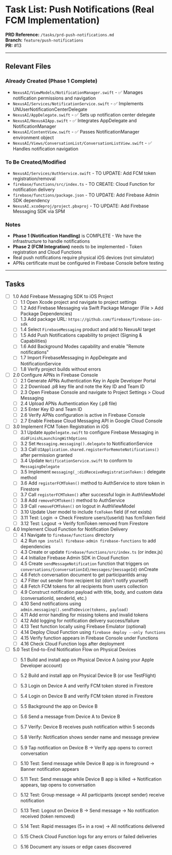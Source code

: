 # Task List: Push Notifications (Real FCM Implementation)

**PRD Reference:** `/tasks/prd-push-notifications.md`  
**Branch:** `feature/push-notifications`  
**PR:** #13

---

## Relevant Files

### Already Created (Phase 1 Complete)
- `NexusAI/ViewModels/NotificationManager.swift` - ✅ Manages notification permissions and navigation
- `NexusAI/Services/NotificationService.swift` - ✅ Implements UNUserNotificationCenterDelegate
- `NexusAI/AppDelegate.swift` - ✅ Sets up notification center delegate
- `NexusAI/NexusAIApp.swift` - ✅ Integrates AppDelegate and NotificationManager
- `NexusAI/ContentView.swift` - ✅ Passes NotificationManager environment object
- `NexusAI/Views/ConversationList/ConversationListView.swift` - ✅ Handles notification navigation

### To Be Created/Modified
- `NexusAI/Services/AuthService.swift` - TO UPDATE: Add FCM token registration/removal
- `firebase/functions/src/index.ts` - TO CREATE: Cloud Function for notification delivery
- `firebase/functions/package.json` - TO UPDATE: Add Firebase Admin SDK dependency
- `NexusAI.xcodeproj/project.pbxproj` - TO UPDATE: Add Firebase Messaging SDK via SPM

### Notes

- **Phase 1 (Notification Handling)** is COMPLETE - We have the infrastructure to handle notifications
- **Phase 2 (FCM Integration)** needs to be implemented - Token registration and Cloud Functions
- Real push notifications require physical iOS devices (not simulator)
- APNs certificate must be configured in Firebase Console before testing

---

## Tasks

- [ ] 1.0 Add Firebase Messaging SDK to iOS Project
  - [ ] 1.1 Open Xcode project and navigate to project settings
  - [ ] 1.2 Add Firebase Messaging via Swift Package Manager (File > Add Package Dependencies)
  - [ ] 1.3 Add package URL: `https://github.com/firebase/firebase-ios-sdk`
  - [ ] 1.4 Select `FirebaseMessaging` product and add to NexusAI target
  - [ ] 1.5 Add Push Notifications capability to project (Signing & Capabilities)
  - [ ] 1.6 Add Background Modes capability and enable "Remote notifications"
  - [ ] 1.7 Import FirebaseMessaging in AppDelegate and NotificationService
  - [ ] 1.8 Verify project builds without errors

- [ ] 2.0 Configure APNs in Firebase Console
  - [ ] 2.1 Generate APNs Authentication Key in Apple Developer Portal
  - [ ] 2.2 Download .p8 key file and note the Key ID and Team ID
  - [ ] 2.3 Open Firebase Console and navigate to Project Settings > Cloud Messaging
  - [ ] 2.4 Upload APNs Authentication Key (.p8 file)
  - [ ] 2.5 Enter Key ID and Team ID
  - [ ] 2.6 Verify APNs configuration is active in Firebase Console
  - [ ] 2.7 Enable Firebase Cloud Messaging API in Google Cloud Console

- [ ] 3.0 Implement FCM Token Registration in iOS
  - [ ] 3.1 Update `AppDelegate.swift` to configure Firebase Messaging in `didFinishLaunchingWithOptions`
  - [ ] 3.2 Set `Messaging.messaging().delegate` to NotificationService
  - [ ] 3.3 Call `UIApplication.shared.registerForRemoteNotifications()` after permission granted
  - [ ] 3.4 Update `NotificationService.swift` to conform to `MessagingDelegate`
  - [ ] 3.5 Implement `messaging(_:didReceiveRegistrationToken:)` delegate method
  - [ ] 3.6 Add `registerFCMToken()` method to AuthService to store token in Firestore
  - [ ] 3.7 Call `registerFCMToken()` after successful login in AuthViewModel
  - [ ] 3.8 Add `removeFCMToken()` method to AuthService
  - [ ] 3.9 Call `removeFCMToken()` on logout in AuthViewModel
  - [ ] 3.10 Update User model to include `fcmToken` field (if not exists)
  - [ ] 3.11 Test: Login → Check Firestore users/{userId} has fcmToken field
  - [ ] 3.12 Test: Logout → Verify fcmToken removed from Firestore

- [ ] 4.0 Implement Cloud Function for Notification Delivery
  - [ ] 4.1 Navigate to `firebase/functions` directory
  - [ ] 4.2 Run `npm install firebase-admin firebase-functions` to add dependencies
  - [ ] 4.3 Create or update `firebase/functions/src/index.ts` (or index.js)
  - [ ] 4.4 Initialize Firebase Admin SDK in Cloud Function
  - [ ] 4.5 Create `sendMessageNotification` function that triggers on `conversations/{conversationId}/messages/{messageId}` onCreate
  - [ ] 4.6 Fetch conversation document to get participantIds array
  - [ ] 4.7 Filter out sender from recipient list (don't notify yourself)
  - [ ] 4.8 Fetch FCM tokens for all recipients from users collection
  - [ ] 4.9 Construct notification payload with title, body, and custom data (conversationId, senderId, etc.)
  - [ ] 4.10 Send notifications using `admin.messaging().sendToDevice(tokens, payload)`
  - [ ] 4.11 Add error handling for missing tokens and invalid tokens
  - [ ] 4.12 Add logging for notification delivery success/failure
  - [ ] 4.13 Test function locally using Firebase Emulator (optional)
  - [ ] 4.14 Deploy Cloud Function using `firebase deploy --only functions`
  - [ ] 4.15 Verify function appears in Firebase Console under Functions
  - [ ] 4.16 Check Cloud Function logs after deployment

- [ ] 5.0 Test End-to-End Notification Flow on Physical Devices
  - [ ] 5.1 Build and install app on Physical Device A (using your Apple Developer account)
  - [ ] 5.2 Build and install app on Physical Device B (or use TestFlight)
  - [ ] 5.3 Login on Device A and verify FCM token stored in Firestore
  - [ ] 5.4 Login on Device B and verify FCM token stored in Firestore
  - [ ] 5.5 Background the app on Device B
  - [ ] 5.6 Send a message from Device A to Device B
  - [ ] 5.7 Verify: Device B receives push notification within 5 seconds
  - [ ] 5.8 Verify: Notification shows sender name and message preview
  - [ ] 5.9 Tap notification on Device B → Verify app opens to correct conversation
  - [ ] 5.10 Test: Send message while Device B app is in foreground → Banner notification appears
  - [ ] 5.11 Test: Send message while Device B app is killed → Notification appears, tap opens to conversation
  - [ ] 5.12 Test: Group message → All participants (except sender) receive notification
  - [ ] 5.13 Test: Logout on Device B → Send message → No notification received (token removed)
  - [ ] 5.14 Test: Rapid messages (5+ in a row) → All notifications delivered
  - [ ] 5.15 Check Cloud Function logs for any errors or failed deliveries
  - [ ] 5.16 Document any issues or edge cases discovered

